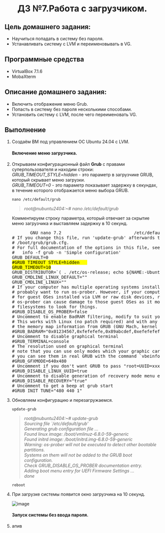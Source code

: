 <h1 align="center">ДЗ №7.Работа с загрузчиком.</h1>

## Цель домашнего задания:
+ Научиться попадать в систему без пароля.
+ Устанавливать систему с LVM и переименовывать в VG.
## Программные средства
+ VirtualBox 7.1.6
+ MobaXterm
## Описание домашнего задания:
   + Включить отображение меню Grub.
   + Попасть в систему без пароля несколькими способами.
   + Установить систему с LVM, после чего переименовать VG.

## Выполнение
1. Создаём ВМ под управлением ОС Ubuntu 24.04 с LVM.   
   #### Включение меню загрузчика.   
2. Открываем конфигурационный файл **Grub** с правами суперпользователя и находим строки:   
   *GRUB_TIMEOUT_STYLE=hidden*    - это параметр в загрузчике GRUB, который скрывает меню загрузки.      
   *GRUB_TIMEOUT=0*               - это параметр показывает задержку в секундах, в течение которого отображается меню выбора GRUB.    
   ```
   nano /etc/default/grub
   ```
   >*root@nubuntu2404:~# nano /etc/default/grub*

   Комментируем строку параметра, который отвечает за скрытие меню загрузчика и выставляем задержку в 10 секунд.

   <pre>
          GNU nano 7.2                            /etc/default/grub   
   # If you change this file, run 'update-grub' afterwards to update   
   # /boot/grub/grub.cfg.   
   # For full documentation of the options in this file, see:   
   #   info -f grub -n 'Simple configuration'   
   GRUB_DEFAULT=0   
   <mark>#GRUB_TIMEOUT_STYLE=hidden   
   GRUB_TIMEOUT=10</mark>   
   GRUB_DISTRIBUTOR=`( . /etc/os-release; echo ${NAME:-Ubuntu} ) 2>/dev/null || echo   Ubuntu`   
   GRUB_CMDLINE_LINUX_DEFAULT=""   
   GRUB_CMDLINE_LINUX=""   
   # If your computer has multiple operating systems installed, then you   
   # probably want to run os-prober. However, if your computer is a host   
   # for guest OSes installed via LVM or raw disk devices, running   
   # os-prober can cause damage to those guest OSes as it mounts   
   # filesystems to look for things.   
   #GRUB_DISABLE_OS_PROBER=false   
   # Uncomment to enable BadRAM filtering, modify to suit your needs   
   # This works with Linux (no patch required) and with any kernel that obtains   
   # the memory map information from GRUB (GNU Mach, kernel of FreeBSD ...)   
   #GRUB_BADRAM="0x01234567,0xfefefefe,0x89abcdef,0xefefefef"   
   # Uncomment to disable graphical terminal    
   #GRUB_TERMINAL=console   
   # The resolution used on graphical terminal    
   # note that you can use only modes which your graphic card supports via VBE   
   # you can see them in real GRUB with the command `vbeinfo'   
   #GRUB_GFXMODE=640x480   
   # Uncomment if you don't want GRUB to pass "root=UUID=xxx" parameter to Linux   
   #GRUB_DISABLE_LINUX_UUID=true   
   # Uncomment to disable generation of recovery mode menu entries    
   #GRUB_DISABLE_RECOVERY="true"   
   # Uncomment to get a beep at grub start   
   #GRUB_INIT_TUNE="480 440 1"   
   </pre>

3. Обновляем конфигурацию и перезагружаемся.
   ```
   update-grub
   ```
   >*root@nubuntu2404:~# update-grub   
Sourcing file `/etc/default/grub'   
Generating grub configuration file ...   
Found linux image: /boot/vmlinuz-6.8.0-59-generic    
Found initrd image: /boot/initrd.img-6.8.0-59-generic    
Warning: os-prober will not be executed to detect other bootable partitions.   
Systems on them will not be added to the GRUB boot configuration.    
Check GRUB_DISABLE_OS_PROBER documentation entry.   
Adding boot menu entry for UEFI Firmware Settings ...   
done*
   ```
   reboot
   ```

4. При загрузке системы появится окно загрузчика на 10 секунд.

   ![image](https://github.com/user-attachments/assets/88a61502-bb50-4d3b-be56-8e18f9739a7d)

   #### Запуск системы без ввода пароля.
5. апив

